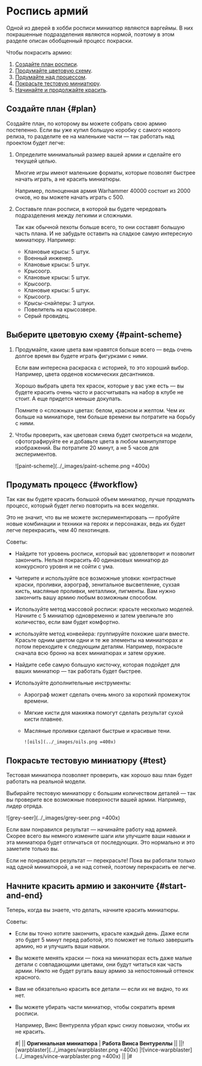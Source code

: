 # Роспись армий

Одной из дверей в хобби росписи миниатюр являются варгеймы. В них покрашенные подразделения являются нормой, поэтому в этом разделе описан обобщенный процесс покраски.

Чтобы покрасить армию:

1. [Создайте план росписи](#plan).
2. [Продумайте цветовую схему](#paint-scheme).
3. [Подумайте над процессом](#workflow).
4. [Покрасьте тестовую миниатюру](#test).
5. [Начинайте и продолжайте красить](#start-and-end).

## Создайте план {#plan}

Создайте план, по которому вы можете собрать свою армию постепенно. Если вы уже купил большую коробку с самого нового релиза, то разделите ее на маленькие части — так работать над проектом будет легче:

1. Определите минимальный размер вашей армии и сделайте его текущей целью.

    Многие игры имеют маленькие форматы, которые позволят быстрее начать играть, а не красить миниатюры.

    Например, полноценная армия Warhammer 40000 состоит из 2000 очков, но вы можете начать играть с 500.

2. Составьте план росписи, в которой вы будете чередовать подразделения между легкими и сложными.

   Так как обычной пехоты больше всего, то они составят большую часть плана. И не забудьте оставить на сладкое самую интересную миниатюру. Например:

   - Клановые крысы: 5 штук.
   - Военный инженер.
   - Клановые крысы: 5 штук.
   - Крысоогр.
   - Клановые крысы: 5 штук.
   - Крысоогр.
   - Клановые крысы: 5 штук.
   - Крысоогр.
   - Крысы-снайперы: 3 штуки.
   - Повелитель на крысозвере.
   - Серый провидец.

## Выберите цветовую схему {#paint-scheme}

1. Продумайте, какие цвета вам нравятся больше всего — ведь очень долгое время вы будете играть фигурками с ними.

    Если вам интересна раскраска с историей, то это хороший выбор. Например, цвета орденов космических десантников.

    Хорошо выбрать цвета тех красок, которые у вас уже есть — вы будете красить очень часто и рассчитывать на набор в клубе не стоит. А еще придется меньше докупать.

    Помните о «сложных» цветах: белом, красном и желтом. Чем их больше на миниатюре, тем больше времени вы потратите на борьбу с ними.

2. Чтобы проверить, как цветовая схема будет смотреться на модели, сфотографируйте ее и добавьте цвета в любом манипуляторе изображений. Вы потратите 20 минут, а не 5 часов для экспериментов.

   ![paint-scheme](../_images/paint-scheme.png =400x)

## Продумать процесс {#workflow}

Так как вы будете красить большой объем миниатюр, лучше продумать процесс, который будет легко повторить на всех моделях.

Это не значит, что вы не можете экспериментировать — пробуйте новые комбинации и техники на героях и персонажах, ведь их будет легче перекрасить, чем 40 пехотинцев.

Советы:

- Найдите тот уровень росписи, который вас удовлетворит и позволит закончить. Нельзя покрасить 40 одинаковых миниатюр до конкурсного уровня и не сойти с ума.
- Читерите и используйте все возможные уловки: контрастные краски, проливки, аэрограф, зенитальное высветление, сухзая кисть, масляные проливки, металлики, пигменты. Вам нужно закончить вашу армию любым возможным способом.
- Используйте метод массовой росписи: красьте несколько моделей. Начните с 5 миниатюр одновременно и затем увеличьте это количество, если вам будет комфортно.
- используйте метод конвейера: группируйте похожие шаги вместе. Красьте одним цветом одни и те же элементы на миниатюрах и потом переходите к следующим деталям. Например, покрасьте сначала всю броню на всех миниатюрах и затем оружие.
- Найдите себе самую большую кисточку, которая подойдет для ваших миниатюр — так работать будет быстрее.
- Используйте дополнительные инструменты:

  - Аэрограф может сделать очень много за короткий промежуток времени.
  - Мягкие кисти для макияжа помогут сделать результат сухой кисти плавнее.
  - Масляные проливки сделают быстрые и красивые тени.

        ![oils](../_images/oils.png =400x)

## Покрасьте тестовую миниатюру {#test}

Тестовая миниатюра позволяет проверить, как хорошо ваш план будет работать на реальной модели.

Выбирайте тестовую миниатюру с большим количеством деталей — так вы проверите все возможные поверхности вашей армии. Например, лидер отряда.

![grey-seer](../_images/grey-seer.png =400x)

Если вам понравился результат — начинайте работу над армией. Скорее всего вы немного измените шаги или улучшите ваши навыки и эта миниатюра будет отличаться от последующих. Это нормально и это заметите только вы.

Если не понравился результат — перекрасьте! Пока вы работали только над одной миниатюрой, а не над сотней, поэтому перекрасить ее легче.

## Начните красить армию и закончите {#start-and-end}

Теперь, когда вы знаете, что делать, начните красить миниатюры.

Советы:

- Если вы точно хотите закончить, красьте каждый день. Даже если это будет 5 минут перед работой, это поможет не только завершить армию, но и улучшить ваши навыки.

- Вы можете менять краски — пока на миниатюрах есть даже малые детали с совпадающими цветами, они будут читаться как часть армии. Никто не будет ругать вашу армию за непостоянный оттенок красного.

- Вам не обязательно красить все детали — если их не видно, то их нет.

- Вы можете убирать части миниатюр, чтобы сократить время росписи.

    Например, Винс Вентурелла убрал крыс снизу повыозки, чтобы их не красить.

    #|
    || **Оригинальная миниатюра**
    | **Работа Винса Вентуреллы**
    ||
    ||![warpblaster](../_images/warpblaster.png =400x)
    |![vince-warpblaster](../_images/vince-warpblaster.png =400x)
    ||
    |#
